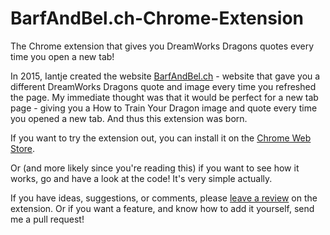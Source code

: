 # BarfAndBel.ch-Chrome-Extension
The Chrome extension that gives you DreamWorks Dragons quotes every time you open a new tab!

In 2015, Iantje created the website [BarfAndBel.ch](http://barfandbel.ch) - website that gave you a different DreamWorks Dragons quote and image every time you refreshed the page. My immediate thought was that it would be perfect for a new tab page - giving you a How to Train Your Dragon image and quote every time you opened a new tab. And thus this extension was born.

If you want to try the extension out, you can install it on the [Chrome Web Store](https://chrome.google.com/webstore/detail/barfandbelch/ighopclhjeijlgfnjelnhnhdeheeaflh).

Or (and more likely since you're reading this) if you want to see how it works, go and have a look at the code! It's very simple actually.

If you have ideas, suggestions, or comments, please [leave a review](https://chrome.google.com/webstore/detail/barfandbelch/ighopclhjeijlgfnjelnhnhdeheeaflh/reviews) on the extension. Or if you want a feature, and know how to add it yourself, send me a pull request!
